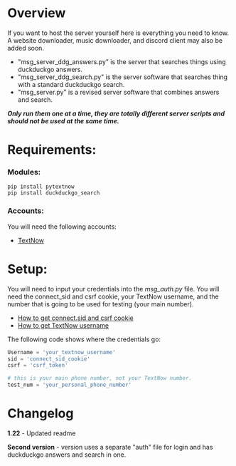 # Overview
If you want to host the server yourself here is everything you need to know. A website downloader, music downloader,
and discord client may also be added soon.

* "msg_server_ddg_answers.py" is the server that searches things using duckduckgo answers.
* "msg_server_ddg_search.py" is the server software that searches thing with a standard duckduckgo search.
* "msg_server.py" is a revised server software that combines answers and search.


***Only run them one at a time, they are totally different server scripts and should not be used at the same time.***



# Requirements:
### Modules:
```
pip install pytextnow
pip install duckduckgo_search
```
### Accounts:
You will need the following accounts:

* [TextNow](https://www.textnow.com/)

# Setup:

You will need to input your credentials into the *msg_auth.py* file. You will need the connect_sid and csrf cookie,
your TextNow username, and the number that is going to be used for testing (your main number).

* [How to get connect.sid and csrf cookie](https://github.com/leogomezz4t/PyTextNow_API/raw/main/get_cookie.mp4)
* [How to get TextNow username](https://github.com/leogomezz4t/PyTextNow_API/raw/main/get_username.mp4)

The following code shows where the credentials go:
```python
Username = 'your_textnow_username'
sid = 'connect_sid_cookie'
csrf = 'csrf_token'

# this is your main phone number, not your TextNow number.
test_num = 'your_personal_phone_number'
```

# Changelog
**1.22** - Updated readme

**Second version** -  version uses a separate "auth" file for login and has duckduckgo answers and search in one.
